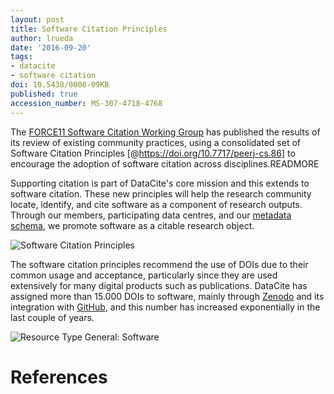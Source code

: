 ```yaml
---
layout: post
title: Software Citation Principles
author: lrueda
date: '2016-09-20'
tags:
- datacite
- software citation
doi: 10.5438/0000-09KB
published: true
accession_number: MS-307-4718-4768
---
```

The [FORCE11 Software Citation Working Group](https://www.force11.org/group/software-citation-working-group) has published the results of its review of existing community practices, using a consolidated set of Software Citation Principles [@https://doi.org/10.7717/peerj-cs.86] to encourage the adoption of software citation across disciplines.READMORE

Supporting citation is part of DataCite's core mission and this extends to software citation. These new principles will help the research community locate, identify, and cite software as a component of research outputs. Through our members, participating data centres, and our [metadata schema](http://schema.datacite.org), we promote software as a citable research object.

![Software Citation Principles](/images/2016/09/scp.svg)

The software citation principles recommend the use of DOIs due to their common usage and acceptance, particularly since they are used extensively for many digital products such as publications. DataCite has assigned more than 15.000 DOIs to software, mainly through [Zenodo](http://zenodo.org) and its integration with [GitHub](http://github.com), and this number has increased exponentially in the last couple of years.

![Resource Type General: Software](/images/2016/09/software.png)

# References
